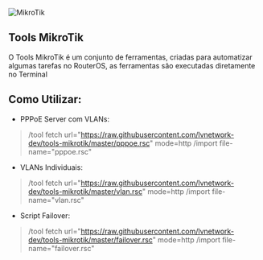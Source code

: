 ![MikroTik](https://i.mt.lv/img/mt/v2/logo_white.png)
 
## Tools MikroTik
 
O Tools MikroTik é um conjunto de ferramentas, criadas para automatizar algumas tarefas no RouterOS, as ferramentas são executadas diretamente no Terminal
 
 
## Como Utilizar: 
  
* PPPoE Server com VLANs:
>   /tool fetch url="https://raw.githubusercontent.com/lvnetwork-dev/tools-mikrotik/master/pppoe.rsc" mode=http
> 	/import file-name="pppoe.rsc"

* VLANs Individuais:
>   /tool fetch url="https://raw.githubusercontent.com/lvnetwork-dev/tools-mikrotik/master/vlan.rsc" mode=http
> 	/import file-name="vlan.rsc"

* Script Failover:
>   /tool fetch url="https://raw.githubusercontent.com/lvnetwork-dev/tools-mikrotik/master/failover.rsc" mode=http
> 	/import file-name="failover.rsc"